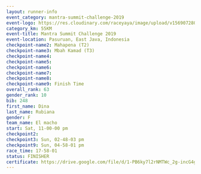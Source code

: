 ```yaml
---
layout: runner-info 
event_category: mantra-summit-challenge-2019 
event-logo: https://res.cloudinary.com/raceyaya/image/upload/v1569072809/logo/mantra-image_segrbx.jpg
category_km: 55KM 
event-title: Mantra Summit Challenge 2019 
event-location: Pasuruan, East Java, Indonesia 
checkpoint-name2: Mahapena (T2) 
checkpoint-name3: Mbah Kamad (T3) 
checkpoint-name4: 
checkpoint-name5: 
checkpoint-name6: 
checkpoint-name7: 
checkpoint-name8: 
checkpoint-name9: Finish Time
overall_rank: 63
gender_rank: 10
bib: 248
first_name: Dina
last_name: Rubiana
gender: F
team_name: El macho
start: Sat, 11-00-00 pm
checkpoint2: 
checkpoint3: Sun, 02-48-03 pm
checkpoint9: Sun, 04-58-01 pm
race_time: 17-58-01
status: FINISHER
certificate: https://drive.google.com/file/d/1-PB6ky7l2rNMTWc_2g-incG4gZhz0DaK/view?usp=sharing
---
```

